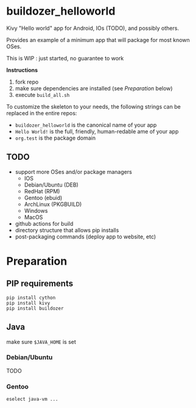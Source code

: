 # buildozer_helloworld
Kivy "Hello world" app for Android, IOs (TODO), and possibly others.

Provides an example of a minimum app that will package for most known OSes.

This is WIP : just started, no guarantee to work


**Instructions**

1. fork repo
2. make sure dependencies are installed (see *Preparation* below)
3. execute `build_all.sh`

To customize the skeleton to your needs, the following strings can be replaced in the entire repos:

* `buildozer_helloworld` is the canonical name of your app
* `Hello World!` is the full, friendly, human-redable ame of your app
* `org.test` is the package domain


## TODO

* support more OSes and/or package managers
    * IOS
    * Debian/Ubuntu (DEB)
    * RedHat (RPM)
    * Gentoo (ebuid)
    * ArchLinux (PKGBUILD)
    * Windows
    * MacOS
* github actions for build
* directory structure that allows pip installs
* post-packaging commands (deploy app to website, etc)


# Preparation

## PIP requirements

    pip install cython
    pip install kivy
    pip install buildozer

## Java

make sure `$JAVA_HOME` is set

### Debian/Ubuntu

TODO

### Gentoo

    eselect java-vm ...
